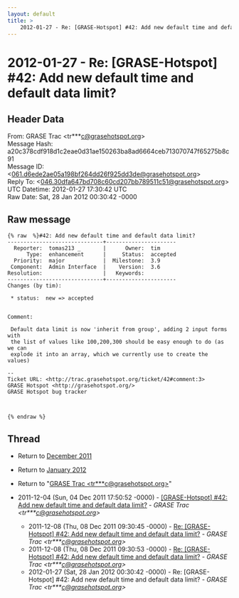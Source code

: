 ```yaml
---
layout: default
title: >
    2012-01-27 - Re: [GRASE-Hotspot] #42: Add new default time and default data limit?
---
```


# 2012-01-27 - Re: [GRASE-Hotspot] #42: Add new default time and default data limit?

## Header Data

From: GRASE Trac \<tr***c@grasehotspot.org\><br>
Message Hash: a20c378cdf918d1c2eae0d31ae150263ba8ad6664ceb713070747f65275b8c91<br>
Message ID: \<061.d6ede2ae05a198bf264dd26f925dd3de@grasehotspot.org\><br>
Reply To: \<046.30dfa647bd708c60cd207bb789511c51@grasehotspot.org\><br>
UTC Datetime: 2012-01-27 17:30:42 UTC<br>
Raw Date: Sat, 28 Jan 2012 00:30:42 -0000<br>

## Raw message

```
{% raw  %}#42: Add new default time and default data limit?
------------------------------+----------------------
  Reporter:  tomas213 _       |      Owner:  tim
      Type:  enhancement      |     Status:  accepted
  Priority:  major            |  Milestone:  3.9
 Component:  Admin Interface  |    Version:  3.6
Resolution:                   |   Keywords:
------------------------------+----------------------
Changes (by tim):

 * status:  new => accepted


Comment:

 Default data limit is now 'inherit from group', adding 2 input forms with
 the list of values like 100,200,300 should be easy enough to do (as we can
 explode it into an array, which we currently use to create the values)

-- 
Ticket URL: <http://trac.grasehotspot.org/ticket/42#comment:3>
GRASE Hotspot <http://grasehotspot.org/>
GRASE Hotspot bug tracker



{% endraw %}
```

## Thread

+ Return to [December 2011](/archive/2011/12)
+ Return to [January 2012](/archive/2012/01)

+ Return to "[GRASE Trac <tr***c<span>@</span>grasehotspot.org>](/authors/tr___c_at_grasehotspot_org)"

+ 2011-12-04 (Sun, 04 Dec 2011 17:50:52 -0000) - [[GRASE-Hotspot] #42: Add new default time and default data limit?](/archive/2011/12/9e70886fcf7845ec83ce12ee7794899745a835c9f413d9f985f58cdd3722b1dc) - _GRASE Trac \<tr***c@grasehotspot.org\>_
  + 2011-12-08 (Thu, 08 Dec 2011 09:30:45 -0000) - [Re: [GRASE-Hotspot] #42: Add new default time and default data limit?](/archive/2011/12/410d53d9f1f1773c4124e0a11dadcb8aaab2fc7791823a588f671ea2b424c0d3) - _GRASE Trac \<tr***c@grasehotspot.org\>_
  + 2011-12-08 (Thu, 08 Dec 2011 09:30:53 -0000) - [Re: [GRASE-Hotspot] #42: Add new default time and default data limit?](/archive/2011/12/0dfa6db145b8d93281ca6e7aab6c9d5fb3d4d9b9c4aaf8929305c4de2c55f947) - _GRASE Trac \<tr***c@grasehotspot.org\>_
  + 2012-01-27 (Sat, 28 Jan 2012 00:30:42 -0000) - Re: [GRASE-Hotspot] #42: Add new default time and default data limit? - _GRASE Trac \<tr***c@grasehotspot.org\>_

